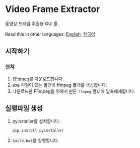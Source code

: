 # Video Frame Extractor

동영상 프레임 추출용 GUI 툴

Read this in other languages: [English](README.md), [한국어](README.ko-KR.md)

## 시작하기

### 설치

1. [FFmpeg](https://ffmpeg.org/)를 다운로드합니다.
1. exe 파일이 있는 폴더에 ffmpeg 폴더를 생성합니다.
1. 다운로드한 FFmpeg를 위에서 만든 `ffmpeg` 폴더에 압축해제합니다.

## 실행파일 생성

1. pyinstaller를 설치합니다.
    ```
    pip install pyinstaller
    ```
1. `build.bat`를 실행합니다.
